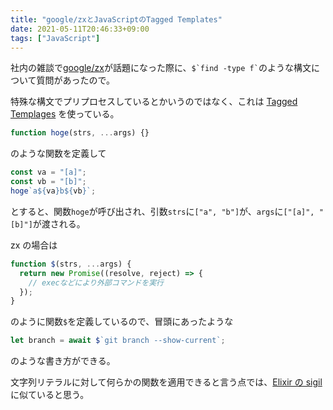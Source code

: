 ```yaml
---
title: "google/zxとJavaScriptのTagged Templates"
date: 2021-05-11T20:46:33+09:00
tags: ["JavaScript"]
---
```


社内の雑談で[google/zx](https://github.com/google/zx)が話題になった際に、`` $`find -type f` ``のような構文について質問があったので。

<!--more-->

特殊な構文でプリプロセスしているとかいうのではなく、これは [Tagged Templages](https://developer.mozilla.org/en-US/docs/Web/JavaScript/Reference/Template_literals#tagged_templates) を使っている。

```javascript
function hoge(strs, ...args) {}
```

のような関数を定義して

```javascript
const va = "[a]";
const vb = "[b]";
hoge`a${va}b${vb}`;
```

とすると、関数`hoge`が呼び出され、引数`strs`に`["a", "b"]`が、`args`に`["[a]", "[b]"]`が渡される。

zx の場合は

```javascript
function $(strs, ...args) {
  return new Promise((resolve, reject) => {
    // execなどにより外部コマンドを実行
  });
}
```

のように関数`$`を定義しているので、冒頭にあったような

```javascript
let branch = await $`git branch --show-current`;
```

のような書き方ができる。

文字列リテラルに対して何らかの関数を適用できると言う点では、[Elixir の sigil](https://elixir-lang.org/getting-started/sigils.html#custom-sigils)に似ていると思う。
